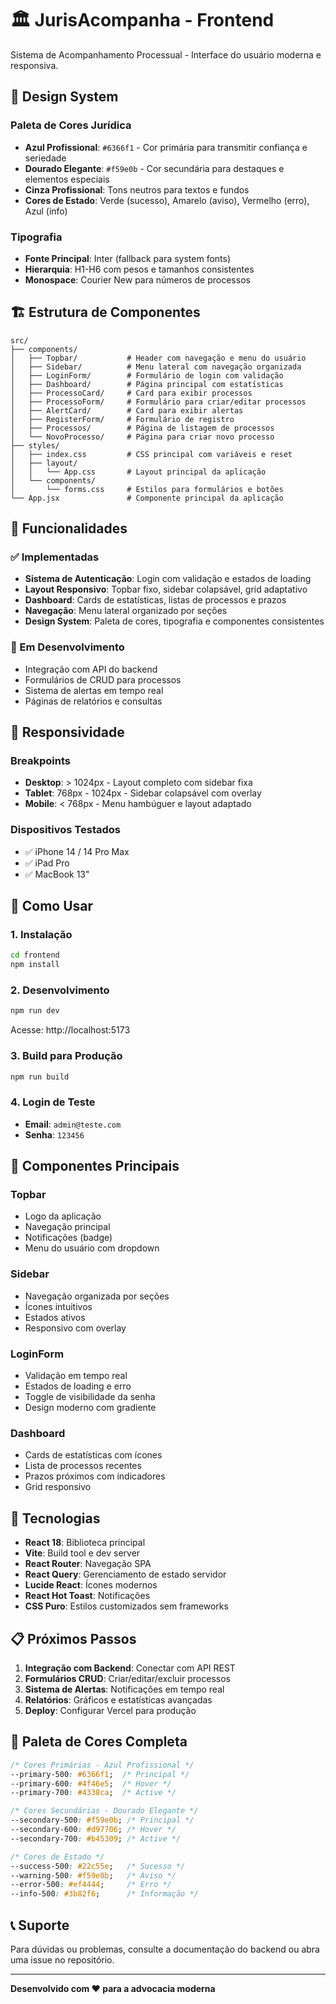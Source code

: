 # 🏛️ JurisAcompanha - Frontend

Sistema de Acompanhamento Processual - Interface do usuário moderna e responsiva.

## 🎨 Design System

### Paleta de Cores Jurídica
- **Azul Profissional**: `#6366f1` - Cor primária para transmitir confiança e seriedade
- **Dourado Elegante**: `#f59e0b` - Cor secundária para destaques e elementos especiais
- **Cinza Profissional**: Tons neutros para textos e fundos
- **Cores de Estado**: Verde (sucesso), Amarelo (aviso), Vermelho (erro), Azul (info)

### Tipografia
- **Fonte Principal**: Inter (fallback para system fonts)
- **Hierarquia**: H1-H6 com pesos e tamanhos consistentes
- **Monospace**: Courier New para números de processos

## 🏗️ Estrutura de Componentes

```
src/
├── components/
│   ├── Topbar/           # Header com navegação e menu do usuário
│   ├── Sidebar/          # Menu lateral com navegação organizada
│   ├── LoginForm/        # Formulário de login com validação
│   ├── Dashboard/        # Página principal com estatísticas
│   ├── ProcessoCard/     # Card para exibir processos
│   ├── ProcessoForm/     # Formulário para criar/editar processos
│   ├── AlertCard/        # Card para exibir alertas
│   ├── RegisterForm/     # Formulário de registro
│   ├── Processos/        # Página de listagem de processos
│   └── NovoProcesso/     # Página para criar novo processo
├── styles/
│   ├── index.css         # CSS principal com variáveis e reset
│   ├── layout/
│   │   └── App.css       # Layout principal da aplicação
│   └── components/
│       └── forms.css     # Estilos para formulários e botões
└── App.jsx               # Componente principal da aplicação
```

## 🚀 Funcionalidades

### ✅ Implementadas
- **Sistema de Autenticação**: Login com validação e estados de loading
- **Layout Responsivo**: Topbar fixo, sidebar colapsável, grid adaptativo
- **Dashboard**: Cards de estatísticas, listas de processos e prazos
- **Navegação**: Menu lateral organizado por seções
- **Design System**: Paleta de cores, tipografia e componentes consistentes

### 🔄 Em Desenvolvimento
- Integração com API do backend
- Formulários de CRUD para processos
- Sistema de alertas em tempo real
- Páginas de relatórios e consultas

## 📱 Responsividade

### Breakpoints
- **Desktop**: > 1024px - Layout completo com sidebar fixa
- **Tablet**: 768px - 1024px - Sidebar colapsável com overlay
- **Mobile**: < 768px - Menu hambúguer e layout adaptado

### Dispositivos Testados
- ✅ iPhone 14 / 14 Pro Max
- ✅ iPad Pro
- ✅ MacBook 13"

## 🎯 Como Usar

### 1. Instalação
```bash
cd frontend
npm install
```

### 2. Desenvolvimento
```bash
npm run dev
```
Acesse: http://localhost:5173

### 3. Build para Produção
```bash
npm run build
```

### 4. Login de Teste
- **Email**: `admin@teste.com`
- **Senha**: `123456`

## 🎨 Componentes Principais

### Topbar
- Logo da aplicação
- Navegação principal
- Notificações (badge)
- Menu do usuário com dropdown

### Sidebar
- Navegação organizada por seções
- Ícones intuitivos
- Estados ativos
- Responsivo com overlay

### LoginForm
- Validação em tempo real
- Estados de loading e erro
- Toggle de visibilidade da senha
- Design moderno com gradiente

### Dashboard
- Cards de estatísticas com ícones
- Lista de processos recentes
- Prazos próximos com indicadores
- Grid responsivo

## 🔧 Tecnologias

- **React 18**: Biblioteca principal
- **Vite**: Build tool e dev server
- **React Router**: Navegação SPA
- **React Query**: Gerenciamento de estado servidor
- **Lucide React**: Ícones modernos
- **React Hot Toast**: Notificações
- **CSS Puro**: Estilos customizados sem frameworks

## 📋 Próximos Passos

1. **Integração com Backend**: Conectar com API REST
2. **Formulários CRUD**: Criar/editar/excluir processos
3. **Sistema de Alertas**: Notificações em tempo real
4. **Relatórios**: Gráficos e estatísticas avançadas
5. **Deploy**: Configurar Vercel para produção

## 🎨 Paleta de Cores Completa

```css
/* Cores Primárias - Azul Profissional */
--primary-500: #6366f1;  /* Principal */
--primary-600: #4f46e5;  /* Hover */
--primary-700: #4338ca;  /* Active */

/* Cores Secundárias - Dourado Elegante */
--secondary-500: #f59e0b; /* Principal */
--secondary-600: #d97706; /* Hover */
--secondary-700: #b45309; /* Active */

/* Cores de Estado */
--success-500: #22c55e;   /* Sucesso */
--warning-500: #f59e0b;   /* Aviso */
--error-500: #ef4444;     /* Erro */
--info-500: #3b82f6;      /* Informação */
```

## 📞 Suporte

Para dúvidas ou problemas, consulte a documentação do backend ou abra uma issue no repositório.

---

**Desenvolvido com ❤️ para a advocacia moderna**